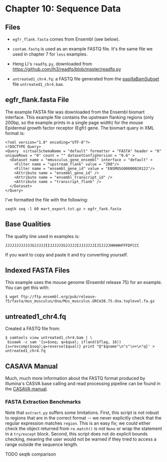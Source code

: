 # Chapter 10: Sequence Data

## Files

 - `egfr_flank.fasta` comes from Ensembl (see below).

 - `contam.fastq` is used as an example FASTQ file. It's the same file we used
   in chapter 7 for `less` examples.

 - Heng Li's `readfq.py`, downloaded from
   https://github.com/lh3/readfq/blob/master/readfq.py

 - `untreated1_chr4.fq`: a FASTQ file generated from the
   [pasillaBamSubset](http://www.bioconductor.org/packages/release/data/experiment/html/pasillaBamSubset.html)
file `untreated1_chr4.bam`.

## egfr_flank.fasta File

The example FASTA file was downloaded from the Ensembl biomart interface. This
example file contains the upstream flanking regions (only 200bp, so the example
prints in a single page width) for the mouse Epidermal growth factor receptor
(Egfr) gene. The biomart query in XML format is:

```
<?xml version="1.0" encoding="UTF-8"?>
<!DOCTYPE Query>
<Query  virtualSchemaName = "default" formatter = "FASTA" header = "0" uniqueRows = "0" count = "" datasetConfigVersion = "0.6" >
  <Dataset name = "mmusculus_gene_ensembl" interface = "default" >
    <Filter name = "upstream_flank" value = "200"/>
    <Filter name = "ensembl_gene_id" value = "ENSMUSG00000020122"/>
    <Attribute name = "ensembl_gene_id" />
    <Attribute name = "ensembl_transcript_id" />
    <Attribute name = "transcript_flank" />
  </Dataset>
</Query>
```

I've formatted the file with the following:

    seqtk seq -l 60 mart_export.txt.gz > egfr_fank.fasta

## Base Qualities

The quality line used in examples is:

    JJJJJJJJJJJJGJJJJJIIJJJJJIGJJJJJIJJJJJJJIJIJJJJHHHHHFFFDFCCC

If you want to copy and paste it and try converting yourself.

## Indexed FASTA Files

This example uses the mouse genome (Ensembl release 75) for an example. You can
get this with:

    $ wget ftp://ftp.ensembl.org/pub/release-75/fasta/mus_musculus/dna/Mus_musculus.GRCm38.75.dna.toplevel.fa.gz

## untreated1_chr4.fq

Created a FASTQ file from:

    $ samtools view untreated1_chr4.bam | \
     bioawk -c sam '{s=$seq; q=$qual; if(and($flag, 16)) {s=revcomp($seq);q=reverse($qual)} print "@"$qname"\n"s"\n+\n"q}' > untreated1_chr4.fq

## CASAVA Manual

Much, much more information about the FASTQ format produced by Illumina's CASVA
base calling and read processing pipeline can be found in the [CASAVA
manual](http://supportres.illumina.com/documents/myillumina/212b4ea1-8658-4505-9b42-008eb0a8b300/casava_qrg_15011197c.pdf).

### FASTA Extraction Benchmarks

Note that `extract.py` suffers some limitations. First, this script is not
robust to regions that are in the correct format -- we never explicitly check
that the regular expression matches `region`. This is an easy fix; we could
either check the object returned from `re.match()` is not `None` or wrap the
statement in a `try/except` block. Second, this script does not do explicit
bounds checking, meaning the user would not be warned if they tried to access a
range outside the sequence length.

TODO seqtk comparison
